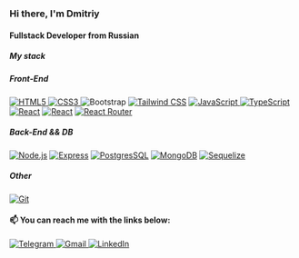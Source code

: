 <h3>Hi there, I'm Dmitriy</h3>
<h4>Fullstack Developer from Russian</h4>

<h5>My stack</h5>
<h5>Front-End</h5>
<div>
  <a target="_blank" rel="noopener noreferrer nofollow" href="https://camo.githubusercontent.com/fb27cec985e3213befd3ea93d4855dae55e31206f217273d05b0946de66611f4/68747470733a2f2f696d672e736869656c64732e696f2f62616467652f48544d4c352d4533344632362e7376673f7374796c653d666c6174266c6f676f3d48544d4c35266c6f676f436f6c6f723d7768697465"><img alt="HTML5" src="https://camo.githubusercontent.com/fb27cec985e3213befd3ea93d4855dae55e31206f217273d05b0946de66611f4/68747470733a2f2f696d672e736869656c64732e696f2f62616467652f48544d4c352d4533344632362e7376673f7374796c653d666c6174266c6f676f3d48544d4c35266c6f676f436f6c6f723d7768697465" data-canonical-src="https://img.shields.io/badge/HTML5-E34F26.svg?style=flat&amp;logo=HTML5&amp;logoColor=white" style="max-width: 100%;" id="exifviewer-img-12" exifid="738267539" oldsrc="https://camo.githubusercontent.com/fb27cec985e3213befd3ea93d4855dae55e31206f217273d05b0946de66611f4/68747470733a2f2f696d672e736869656c64732e696f2f62616467652f48544d4c352d4533344632362e7376673f7374796c653d666c6174266c6f676f3d48544d4c35266c6f676f436f6c6f723d7768697465">
  </a>
  <a target="_blank" rel="noopener noreferrer nofollow" href="https://camo.githubusercontent.com/4c17e76595044893b09153c885465a7458f9438ca022495d71f818be0c567324/68747470733a2f2f696d672e736869656c64732e696f2f62616467652f435353332d3135373242362e7376673f7374796c653d666c6174266c6f676f3d43535333266c6f676f436f6c6f723d7768697465"><img alt="CSS3" src="https://camo.githubusercontent.com/4c17e76595044893b09153c885465a7458f9438ca022495d71f818be0c567324/68747470733a2f2f696d672e736869656c64732e696f2f62616467652f435353332d3135373242362e7376673f7374796c653d666c6174266c6f676f3d43535333266c6f676f436f6c6f723d7768697465" data-canonical-src="https://img.shields.io/badge/CSS3-1572B6.svg?style=flat&amp;logo=CSS3&amp;logoColor=white" style="max-width: 100%;" id="exifviewer-img-13" exifid="-1586884654" oldsrc="https://camo.githubusercontent.com/4c17e76595044893b09153c885465a7458f9438ca022495d71f818be0c567324/68747470733a2f2f696d672e736869656c64732e696f2f62616467652f435353332d3135373242362e7376673f7374796c653d666c6174266c6f676f3d43535333266c6f676f436f6c6f723d7768697465">
  </a>
  <img alt="Bootstrap" src="https://camo.githubusercontent.com/98c8c1d465976f515cb11f251ac08f292e997763c2b018f26c79d49b8ee70fe4/68747470733a2f2f696d672e736869656c64732e696f2f62616467652f426f6f7473747261702d3739353242332e7376673f7374796c653d666c6174266c6f676f3d426f6f747374726170266c6f676f436f6c6f723d7768697465" data-canonical-src="https://img.shields.io/badge/Bootstrap-7952B3.svg?style=flat&amp;logo=Bootstrap&amp;logoColor=white" style="max-width: 100%;" id="exifviewer-img-11" exifid="-1343630536" oldsrc="https://camo.githubusercontent.com/98c8c1d465976f515cb11f251ac08f292e997763c2b018f26c79d49b8ee70fe4/68747470733a2f2f696d672e736869656c64732e696f2f62616467652f426f6f7473747261702d3739353242332e7376673f7374796c653d666c6174266c6f676f3d426f6f747374726170266c6f676f436f6c6f723d7768697465">
  <a target="_blank" rel="noopener noreferrer nofollow" href="https://camo.githubusercontent.com/769fdcf8518e86b7420958d6c30a724f3cc24f1e30acdd344595feb70bc9409d/68747470733a2f2f696d672e736869656c64732e696f2f62616467652f5461696c77696e642532304353532d3036423644342e7376673f7374796c653d666c6174266c6f676f3d5461696c77696e642d435353266c6f676f436f6c6f723d7768697465"><img alt="Tailwind CSS" src="https://camo.githubusercontent.com/769fdcf8518e86b7420958d6c30a724f3cc24f1e30acdd344595feb70bc9409d/68747470733a2f2f696d672e736869656c64732e696f2f62616467652f5461696c77696e642532304353532d3036423644342e7376673f7374796c653d666c6174266c6f676f3d5461696c77696e642d435353266c6f676f436f6c6f723d7768697465" data-canonical-src="https://img.shields.io/badge/Tailwind%20CSS-06B6D4.svg?style=flat&amp;logo=Tailwind-CSS&amp;logoColor=white" style="max-width: 100%;"></a>
  <a target="_blank" rel="noopener noreferrer nofollow" href="https://camo.githubusercontent.com/7b55c7222ec3f19a81cd306a739b47a8ebbcb2c07b91d6fe7ef7f17014eb898a/68747470733a2f2f696d672e736869656c64732e696f2f62616467652f4a6176615363726970742d4637444631452e7376673f7374796c653d666c6174266c6f676f3d4a617661536372697074266c6f676f436f6c6f723d626c61636b"><img alt="JavaScript" src="https://camo.githubusercontent.com/7b55c7222ec3f19a81cd306a739b47a8ebbcb2c07b91d6fe7ef7f17014eb898a/68747470733a2f2f696d672e736869656c64732e696f2f62616467652f4a6176615363726970742d4637444631452e7376673f7374796c653d666c6174266c6f676f3d4a617661536372697074266c6f676f436f6c6f723d626c61636b" data-canonical-src="https://img.shields.io/badge/JavaScript-F7DF1E.svg?style=flat&amp;logo=JavaScript&amp;logoColor=black" style="max-width: 100%;" id="exifviewer-img-9" exifid="-1019110369" oldsrc="https://camo.githubusercontent.com/7b55c7222ec3f19a81cd306a739b47a8ebbcb2c07b91d6fe7ef7f17014eb898a/68747470733a2f2f696d672e736869656c64732e696f2f62616467652f4a6176615363726970742d4637444631452e7376673f7374796c653d666c6174266c6f676f3d4a617661536372697074266c6f676f436f6c6f723d626c61636b">
  </a>
  <a target="_blank" rel="noopener noreferrer nofollow" href="https://camo.githubusercontent.com/b9c6e87546eae2b9b7ecf091dc3539177fdd6c8d853a66f502a0713871dd9635/68747470733a2f2f696d672e736869656c64732e696f2f62616467652f547970655363726970742d3331373843362e7376673f7374796c653d666c6174266c6f676f3d54797065536372697074266c6f676f436f6c6f723d7768697465"><img alt="TypeScript" src="https://camo.githubusercontent.com/b9c6e87546eae2b9b7ecf091dc3539177fdd6c8d853a66f502a0713871dd9635/68747470733a2f2f696d672e736869656c64732e696f2f62616467652f547970655363726970742d3331373843362e7376673f7374796c653d666c6174266c6f676f3d54797065536372697074266c6f676f436f6c6f723d7768697465" data-canonical-src="https://img.shields.io/badge/TypeScript-3178C6.svg?style=flat&amp;logo=TypeScript&amp;logoColor=white" style="max-width: 100%;" id="exifviewer-img-5" exifid="-1535593411" oldsrc="https://camo.githubusercontent.com/b9c6e87546eae2b9b7ecf091dc3539177fdd6c8d853a66f502a0713871dd9635/68747470733a2f2f696d672e736869656c64732e696f2f62616467652f547970655363726970742d3331373843362e7376673f7374796c653d666c6174266c6f676f3d54797065536372697074266c6f676f436f6c6f723d7768697465"></a>
  <a target="_blank" rel="noopener noreferrer nofollow" href="https://camo.githubusercontent.com/7133210eafdf11670cdb71e27941d962763b6b3b9535f8f7dffb3df9f8f7143c/68747470733a2f2f696d672e736869656c64732e696f2f62616467652f52656163742d3631444146422e7376673f7374796c653d666c6174266c6f676f3d5265616374266c6f676f436f6c6f723d626c61636b"><img alt="React" src="https://camo.githubusercontent.com/7133210eafdf11670cdb71e27941d962763b6b3b9535f8f7dffb3df9f8f7143c/68747470733a2f2f696d672e736869656c64732e696f2f62616467652f52656163742d3631444146422e7376673f7374796c653d666c6174266c6f676f3d5265616374266c6f676f436f6c6f723d626c61636b" data-canonical-src="https://img.shields.io/badge/React-61DAFB.svg?style=flat&amp;logo=React&amp;logoColor=black" style="max-width: 100%;" id="exifviewer-img-18" exifid="502986507" oldsrc="https://camo.githubusercontent.com/7133210eafdf11670cdb71e27941d962763b6b3b9535f8f7dffb3df9f8f7143c/68747470733a2f2f696d672e736869656c64732e696f2f62616467652f52656163742d3631444146422e7376673f7374796c653d666c6174266c6f676f3d5265616374266c6f676f436f6c6f723d626c61636b"></a>
  <a target="_blank" rel="noopener noreferrer nofollow" href="https://camo.githubusercontent.com/7dd123ac61612273851619351713de38dfec7372db7dd0bec629a324f404b06c/68747470733a2f2f696d672e736869656c64732e696f2f62616467652f52656475782d3736344142432e7376673f7374796c653d666c6174266c6f676f3d5265647578266c6f676f436f6c6f723d7768697465"><img alt="React" src="https://camo.githubusercontent.com/7dd123ac61612273851619351713de38dfec7372db7dd0bec629a324f404b06c/68747470733a2f2f696d672e736869656c64732e696f2f62616467652f52656475782d3736344142432e7376673f7374796c653d666c6174266c6f676f3d5265647578266c6f676f436f6c6f723d7768697465" data-canonical-src="https://img.shields.io/badge/Redux-764ABC.svg?style=flat&amp;logo=Redux&amp;logoColor=white" style="max-width: 100%;"></a>
  <a target="_blank" rel="noopener noreferrer nofollow" href="https://camo.githubusercontent.com/832c48f62a86c3811c46083e40dd08c4f56e5df7f6211f5552b15ae2a33bd7e9/68747470733a2f2f696d672e736869656c64732e696f2f62616467652f5265616374253230526f757465722d4341343234352e7376673f7374796c653d666c6174266c6f676f3d52656163742d526f75746572266c6f676f436f6c6f723d7768697465"><img alt="React Router" src="https://camo.githubusercontent.com/832c48f62a86c3811c46083e40dd08c4f56e5df7f6211f5552b15ae2a33bd7e9/68747470733a2f2f696d672e736869656c64732e696f2f62616467652f5265616374253230526f757465722d4341343234352e7376673f7374796c653d666c6174266c6f676f3d52656163742d526f75746572266c6f676f436f6c6f723d7768697465" data-canonical-src="https://img.shields.io/badge/React%20Router-CA4245.svg?style=flat&amp;logo=React-Router&amp;logoColor=white" style="max-width: 100%;" id="exifviewer-img-28" exifid="1749865117" oldsrc="https://camo.githubusercontent.com/832c48f62a86c3811c46083e40dd08c4f56e5df7f6211f5552b15ae2a33bd7e9/68747470733a2f2f696d672e736869656c64732e696f2f62616467652f5265616374253230526f757465722d4341343234352e7376673f7374796c653d666c6174266c6f676f3d52656163742d526f75746572266c6f676f436f6c6f723d7768697465"></a>
  </div>
<h5>Back-End && DB</h5>
<div>
<a target="_blank" rel="noopener noreferrer nofollow" href="https://camo.githubusercontent.com/0781b2268ec5cad940f738c7475b563d0c05b0d47d6b42c5d55fe53de5704949/68747470733a2f2f696d672e736869656c64732e696f2f62616467652f4e6f64652e6a732d3333393933332e7376673f7374796c653d666c6174266c6f676f3d6e6f6465646f746a73266c6f676f436f6c6f723d7768697465"><img alt="Node.js" src="https://camo.githubusercontent.com/0781b2268ec5cad940f738c7475b563d0c05b0d47d6b42c5d55fe53de5704949/68747470733a2f2f696d672e736869656c64732e696f2f62616467652f4e6f64652e6a732d3333393933332e7376673f7374796c653d666c6174266c6f676f3d6e6f6465646f746a73266c6f676f436f6c6f723d7768697465" data-canonical-src="https://img.shields.io/badge/Node.js-339933.svg?style=flat&amp;logo=nodedotjs&amp;logoColor=white" style="max-width: 100%;" id="exifviewer-img-19" exifid="-1202760803" oldsrc="https://camo.githubusercontent.com/0781b2268ec5cad940f738c7475b563d0c05b0d47d6b42c5d55fe53de5704949/68747470733a2f2f696d672e736869656c64732e696f2f62616467652f4e6f64652e6a732d3333393933332e7376673f7374796c653d666c6174266c6f676f3d6e6f6465646f746a73266c6f676f436f6c6f723d7768697465"></a>
  <a target="_blank" rel="noopener noreferrer nofollow" href="https://camo.githubusercontent.com/fcb607b5d2a92a3d752af80d72844dbee39090268118eeff519378d9fcd34b12/68747470733a2f2f696d672e736869656c64732e696f2f62616467652f457870726573732d3030303030302e7376673f7374796c653d666c6174266c6f676f3d45787072657373266c6f676f436f6c6f723d7768697465"><img alt="Express" src="https://camo.githubusercontent.com/fcb607b5d2a92a3d752af80d72844dbee39090268118eeff519378d9fcd34b12/68747470733a2f2f696d672e736869656c64732e696f2f62616467652f457870726573732d3030303030302e7376673f7374796c653d666c6174266c6f676f3d45787072657373266c6f676f436f6c6f723d7768697465" data-canonical-src="https://img.shields.io/badge/Express-000000.svg?style=flat&amp;logo=Express&amp;logoColor=white" style="max-width: 100%;"></a>
    <a target="_blank" rel="noopener noreferrer nofollow" href="https://camo.githubusercontent.com/5374169791294764bb2b74609802c23608ec662a454ff2e390c3054442ed92e3/68747470733a2f2f696d672e736869656c64732e696f2f62616467652f506f73746772657353514c2d3434373941312e7376673f7374796c653d666c6174266c6f676f3d4d7953514c266c6f676f436f6c6f723d7768697465"><img alt="PostgresSQL" src="https://camo.githubusercontent.com/5374169791294764bb2b74609802c23608ec662a454ff2e390c3054442ed92e3/68747470733a2f2f696d672e736869656c64732e696f2f62616467652f506f73746772657353514c2d3434373941312e7376673f7374796c653d666c6174266c6f676f3d4d7953514c266c6f676f436f6c6f723d7768697465" data-canonical-src="https://img.shields.io/badge/PostgresSQL-4479A1.svg?style=flat&amp;logo=MySQL&amp;logoColor=white" style="max-width: 100%;" id="exifviewer-img-20" exifid="730694984" oldsrc="https://camo.githubusercontent.com/5374169791294764bb2b74609802c23608ec662a454ff2e390c3054442ed92e3/68747470733a2f2f696d672e736869656c64732e696f2f62616467652f506f73746772657353514c2d3434373941312e7376673f7374796c653d666c6174266c6f676f3d4d7953514c266c6f676f436f6c6f723d7768697465"></a>
  <a target="_blank" rel="noopener noreferrer nofollow" href="https://camo.githubusercontent.com/3ba5a1ef9044654491be6c4d5384634fc42af98552253db771b131914b5c7a40/68747470733a2f2f696d672e736869656c64732e696f2f62616467652f4d6f6e676f44422d3437413234382e7376673f7374796c653d666c6174266c6f676f3d4d6f6e676f4442266c6f676f436f6c6f723d7768697465"><img alt="MongoDB" src="https://camo.githubusercontent.com/3ba5a1ef9044654491be6c4d5384634fc42af98552253db771b131914b5c7a40/68747470733a2f2f696d672e736869656c64732e696f2f62616467652f4d6f6e676f44422d3437413234382e7376673f7374796c653d666c6174266c6f676f3d4d6f6e676f4442266c6f676f436f6c6f723d7768697465" data-canonical-src="https://img.shields.io/badge/MongoDB-47A248.svg?style=flat&amp;logo=MongoDB&amp;logoColor=white" style="max-width: 100%;"></a>
  <a target="_blank" rel="noopener noreferrer nofollow" href="https://camo.githubusercontent.com/bb224710872d3267c139c4b90675975fb13daff9b46a40c33893df42a827bdaf/68747470733a2f2f696d672e736869656c64732e696f2f62616467652f2d53657175656c697a652d3232323232323f7374796c653d666c6174266c6f676f3d53657175656c697a65266c6f676f436f6c6f723d363144414642"><img src="https://camo.githubusercontent.com/bb224710872d3267c139c4b90675975fb13daff9b46a40c33893df42a827bdaf/68747470733a2f2f696d672e736869656c64732e696f2f62616467652f2d53657175656c697a652d3232323232323f7374796c653d666c6174266c6f676f3d53657175656c697a65266c6f676f436f6c6f723d363144414642" alt="Sequelize" data-canonical-src="https://img.shields.io/badge/-Sequelize-222222?style=flat&amp;logo=Sequelize&amp;logoColor=61DAFB" style="max-width: 100%;"></a>
  </div>
<h5>Other</h5>
<div>
  <a target="_blank" rel="noopener noreferrer nofollow" href="https://camo.githubusercontent.com/10481e1a15887e277e23b9f50307bd2ec902c56cbf7f3ec2816f4bd7497ec461/68747470733a2f2f696d672e736869656c64732e696f2f62616467652f4769742d4630353033322e7376673f7374796c653d666c6174266c6f676f3d476974266c6f676f436f6c6f723d7768697465"><img alt="Git" src="https://camo.githubusercontent.com/10481e1a15887e277e23b9f50307bd2ec902c56cbf7f3ec2816f4bd7497ec461/68747470733a2f2f696d672e736869656c64732e696f2f62616467652f4769742d4630353033322e7376673f7374796c653d666c6174266c6f676f3d476974266c6f676f436f6c6f723d7768697465" data-canonical-src="https://img.shields.io/badge/Git-F05032.svg?style=flat&amp;logo=Git&amp;logoColor=white" style="max-width: 100%;" id="exifviewer-img-27" exifid="-1366406750" oldsrc="https://camo.githubusercontent.com/10481e1a15887e277e23b9f50307bd2ec902c56cbf7f3ec2816f4bd7497ec461/68747470733a2f2f696d672e736869656c64732e696f2f62616467652f4769742d4630353033322e7376673f7374796c653d666c6174266c6f676f3d476974266c6f676f436f6c6f723d7768697465"></a>
</div>

<h4>📫 You can reach me with the links below:</h4>
<div id="badges">
  <a href="https://t.me/dkovalenko174" rel="nofollow"><img src="https://camo.githubusercontent.com/d9227e9e59ca442d89af1cd8ad7c905470ad33c8b25d7558c744d9364082f24c/68747470733a2f2f696d672e736869656c64732e696f2f62616467652f2d54454c454752414d2d3243413545303f7374796c653d666f722d7468652d6261646765266c6f676f3d74656c656772616d266c6f676f436f6c6f723d7768697465" alt="Telegram" data-canonical-src="https://img.shields.io/badge/-TELEGRAM-2CA5E0?style=for-the-badge&amp;logo=telegram&amp;logoColor=white" style="max-width: 100%;">
  </a>
  <a href="mailto:d.kovalenko174@gmail.com"><img src="https://camo.githubusercontent.com/5e1eb2665e70b8f3090d6d471f7cd75eb8e2081b1ecd7181f0b932e55fa19a5e/68747470733a2f2f696d672e736869656c64732e696f2f62616467652f2d474d41494c2d4431343833363f7374796c653d666f722d7468652d6261646765266c6f676f3d676d61696c266c6f676f436f6c6f723d7768697465" alt="Gmail" data-canonical-src="https://img.shields.io/badge/-GMAIL-D14836?style=for-the-badge&amp;logo=gmail&amp;logoColor=white" style="max-width: 100%;">
  </a>
  <a href="https://www.linkedin.com/in/dmitriy-kovalenko-291a96130/" rel="nofollow"><img src="https://camo.githubusercontent.com/6459704508998726b24b856e7f9f2682d582a52ce400570209c4feaa80a85f2b/68747470733a2f2f696d672e736869656c64732e696f2f62616467652f2d4c494e4b4544494e2d3030373742353f7374796c653d666f722d7468652d6261646765266c6f676f3d6c696e6b6564696e266c6f676f436f6c6f723d7768697465" alt="LinkedIn" data-canonical-src="https://img.shields.io/badge/-LINKEDIN-0077B5?style=for-the-badge&amp;logo=linkedin&amp;logoColor=white" style="max-width: 100%;"></a>
</div>
  
